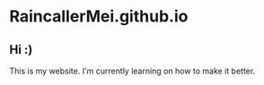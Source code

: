 # RaincallerMei.github.io
## Hi :)

This is my website. I'm currently learning on how to make it better.
